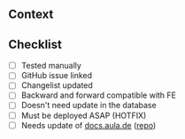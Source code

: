 ## Context <!-- ie. explanations, background, documentation -->

<!-- Example:
After the last update it became apparent that we did fetch the new results, but didn't actually store them properly. This caused a glitch in the UI whenever the user would refresh the page.
-->

## Checklist

- [ ] Tested manually <!-- you can strikethrough this option in case you haven't tested manually -->
- [ ] GitHub issue linked <!-- Use the "Development" field of the Issue, or add a link if it's outside this Repo -->
- [ ] Changelist updated
- [ ] Backward and forward compatible with FE <!-- If not, please describe in detail and include other PR links -->
- [ ] Doesn't need update in the database <!-- If it does, please describe how to deploy it without downtime -->
- [ ] Must be deployed ASAP (HOTFIX)
- [ ] Needs update of [docs.aula.de](https://docs.aula.de/) ([repo](https://github.com/leonard-haas/docs_aula))
